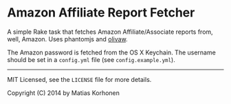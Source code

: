# Amazon Affiliate Report Fetcher

A simple Rake task that fetches Amazon Affiliate/Associate reports from, well, Amazon. Uses phantomjs and [olivaw](https://github.com/L1quid/Olivaw).

The Amazon password is fetched from the OS X Keychain. The username should be set in a `config.yml` file (see `config.example.yml`).

---

MIT Licensed, see the `LICENSE` file for more details.

Copyright (C) 2014 by Matias Korhonen
